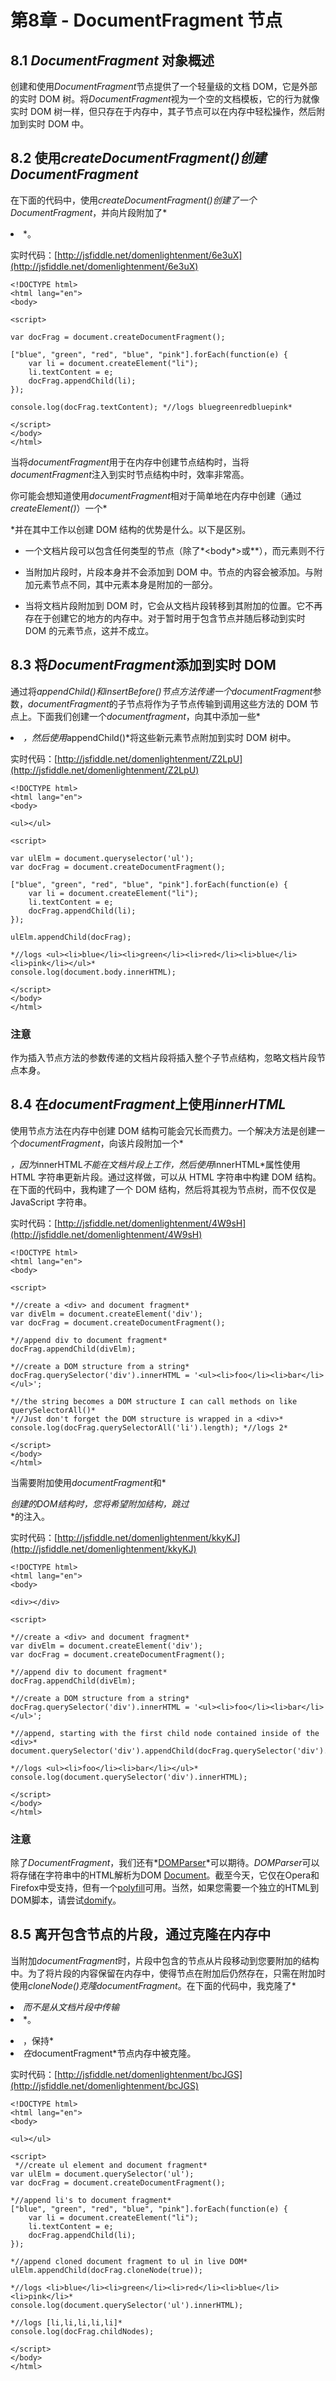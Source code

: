# 第8章 - DocumentFragment 节点

## 8.1 *DocumentFragment* 对象概述

创建和使用*DocumentFragment*节点提供了一个轻量级的文档 DOM，它是外部的实时 DOM 树。将*DocumentFragment*视为一个空的文档模板，它的行为就像实时 DOM 树一样，但只存在于内存中，其子节点可以在内存中轻松操作，然后附加到实时 DOM 中。

## 8.2 使用*createDocumentFragment()*创建*DocumentFragment*

在下面的代码中，使用*createDocumentFragment()*创建了一个*DocumentFragment*，并向片段附加了*<li>*。

实时代码：[http://jsfiddle.net/domenlightenment/6e3uX](http://jsfiddle.net/domenlightenment/6e3uX)

```
<!DOCTYPE html>
<html lang="en">
<body>

<script>

var docFrag = document.createDocumentFragment();

["blue", "green", "red", "blue", "pink"].forEach(function(e) {
    var li = document.createElement("li");
    li.textContent = e;
    docFrag.appendChild(li);
});

console.log(docFrag.textContent); *//logs bluegreenredbluepink*

</script>
</body>
</html>

```

当将*documentFragment*用于在内存中创建节点结构时，当将*documentFragment*注入到实时节点结构中时，效率非常高。

你可能会想知道使用*documentFragment*相对于简单地在内存中创建（通过*createElement()*）一个*<div>*并在其中工作以创建 DOM 结构的优势是什么。以下是区别。

+   一个文档片段可以包含任何类型的节点（除了*<body*>或*<html>*），而元素则不行

+   当附加片段时，片段本身并不会添加到 DOM 中。节点的内容会被添加。与附加元素节点不同，其中元素本身是附加的一部分。

+   当将文档片段附加到 DOM 时，它会从文档片段转移到其附加的位置。它不再存在于创建它的地方的内存中。对于暂时用于包含节点并随后移动到实时 DOM 的元素节点，这并不成立。

## 8.3 将*DocumentFragment*添加到实时 DOM

通过将*appendChild()*和*insertBefore()*节点方法传递一个*documentFragment*参数，*documentFragment*的子节点将作为子节点传输到调用这些方法的 DOM 节点上。下面我们创建一个*documentfragment*，向其中添加一些*<li>*，然后使用*appendChild()*将这些新元素节点附加到实时 DOM 树中。

实时代码：[http://jsfiddle.net/domenlightenment/Z2LpU](http://jsfiddle.net/domenlightenment/Z2LpU)

```
<!DOCTYPE html>
<html lang="en">
<body>

<ul></ul>

<script>

var ulElm = document.queryselector('ul');
var docFrag = document.createDocumentFragment();

["blue", "green", "red", "blue", "pink"].forEach(function(e) {
    var li = document.createElement("li");
    li.textContent = e;
    docFrag.appendChild(li);
});

ulElm.appendChild(docFrag);

*//logs <ul><li>blue</li><li>green</li><li>red</li><li>blue</li><li>pink</li></ul>*
console.log(document.body.innerHTML);

</script>
</body>
</html>

```

### 注意

作为插入节点方法的参数传递的文档片段将插入整个子节点结构，忽略文档片段节点本身。

## 8.4 在*documentFragment*上使用*innerHTML*

使用节点方法在内存中创建 DOM 结构可能会冗长而费力。一个解决方法是创建一个*documentFragment*，向该片段附加一个*<div>*，因为*innerHTML*不能在文档片段上工作，然后使用*innerHTML*属性使用 HTML 字符串更新片段。通过这样做，可以从 HTML 字符串中构建 DOM 结构。在下面的代码中，我构建了一个 DOM 结构，然后将其视为节点树，而不仅仅是 JavaScript 字符串。

实时代码：[http://jsfiddle.net/domenlightenment/4W9sH](http://jsfiddle.net/domenlightenment/4W9sH)

```
<!DOCTYPE html>
<html lang="en">
<body>

<script>

*//create a <div> and document fragment*
var divElm = document.createElement('div');
var docFrag = document.createDocumentFragment();

*//append div to document fragment*
docFrag.appendChild(divElm);

*//create a DOM structure from a string*
docFrag.querySelector('div').innerHTML = '<ul><li>foo</li><li>bar</li></ul>';

*//the string becomes a DOM structure I can call methods on like querySelectorAll()*
*//Just don't forget the DOM structure is wrapped in a <div>*
console.log(docFrag.querySelectorAll('li').length); *//logs 2*

</script>
</body>
</html>

```

当需要附加使用*documentFragment*和*<div>*创建的DOM结构时，您将希望附加结构，跳过*<div>*的注入。

实时代码：[http://jsfiddle.net/domenlightenment/kkyKJ](http://jsfiddle.net/domenlightenment/kkyKJ)

```
<!DOCTYPE html>
<html lang="en">
<body>

<div></div>

<script>

*//create a <div> and document fragment*
var divElm = document.createElement('div');
var docFrag = document.createDocumentFragment();

*//append div to document fragment*
docFrag.appendChild(divElm);

*//create a DOM structure from a string*
docFrag.querySelector('div').innerHTML = '<ul><li>foo</li><li>bar</li></ul>';

*//append, starting with the first child node contained inside of the <div>*
document.querySelector('div').appendChild(docFrag.querySelector('div').firstChild);

*//logs <ul><li>foo</li><li>bar</li></ul>*
console.log(document.querySelector('div').innerHTML);

</script>
</body>
</html>

```

### 注意

除了*DocumentFragment*，我们还有*[DOMParser](http://html5.org/specs/dom-parsing.html#domparser)*可以期待。*DOMParser*可以将存储在字符串中的HTML解析为DOM [Document](https://developer.mozilla.org/en/DOM/document "document")。截至今天，它仅在Opera和Firefox中受支持，但有一个[polyfill](https://gist.github.com/1129031)可用。当然，如果您需要一个独立的HTML到DOM脚本，请尝试[domify](https://github.com/component/domify)。

## 8.5 离开包含节点的片段，通过克隆在内存中

当附加*documentFragment*时，片段中包含的节点从片段移动到您要附加的结构中。为了将片段的内容保留在内存中，使得节点在附加后仍然存在，只需在附加时使用*cloneNode()*克隆*documentFragment*。在下面的代码中，我克隆了*<li>*而不是从文档片段中传输*<li>*。

*<li>*，保持*<li>*在*documentFragment*节点内存中被克隆。

实时代码：[http://jsfiddle.net/domenlightenment/bcJGS](http://jsfiddle.net/domenlightenment/bcJGS)

```
<!DOCTYPE html>
<html lang="en">
<body>

<ul></ul>

<script>
 *//create ul element and document fragment*
var ulElm = document.querySelector('ul');
var docFrag = document.createDocumentFragment();

*//append li's to document fragment*
["blue", "green", "red", "blue", "pink"].forEach(function(e) {
    var li = document.createElement("li");
    li.textContent = e;
    docFrag.appendChild(li);
});

*//append cloned document fragment to ul in live DOM*
ulElm.appendChild(docFrag.cloneNode(true));

*//logs <li>blue</li><li>green</li><li>red</li><li>blue</li><li>pink</li>*
console.log(document.querySelector('ul').innerHTML);

*//logs [li,li,li,li,li]* 
console.log(docFrag.childNodes);

</script>
</body>
</html>

```
